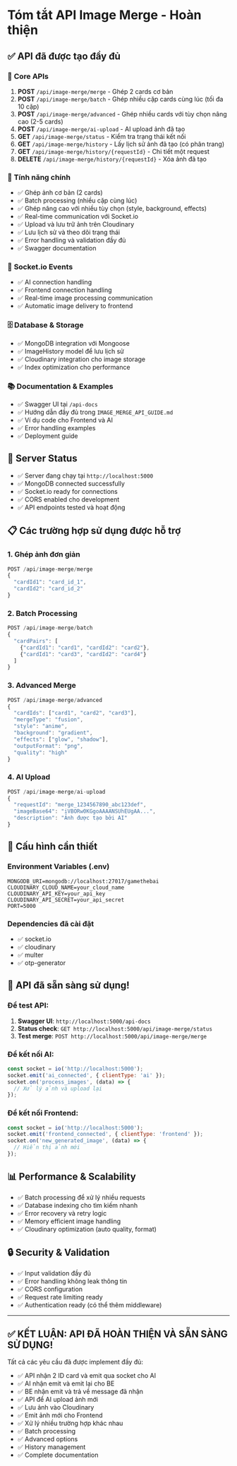 # Tóm tắt API Image Merge - Hoàn thiện

## ✅ API đã được tạo đầy đủ

### 🔧 **Core APIs**
1. **POST** `/api/image-merge/merge` - Ghép 2 cards cơ bản
2. **POST** `/api/image-merge/batch` - Ghép nhiều cặp cards cùng lúc (tối đa 10 cặp)
3. **POST** `/api/image-merge/advanced` - Ghép nhiều cards với tùy chọn nâng cao (2-5 cards)
4. **POST** `/api/image-merge/ai-upload` - AI upload ảnh đã tạo
5. **GET** `/api/image-merge/status` - Kiểm tra trạng thái kết nối
6. **GET** `/api/image-merge/history` - Lấy lịch sử ảnh đã tạo (có phân trang)
7. **GET** `/api/image-merge/history/{requestId}` - Chi tiết một request
8. **DELETE** `/api/image-merge/history/{requestId}` - Xóa ảnh đã tạo

### 🎯 **Tính năng chính**
- ✅ Ghép ảnh cơ bản (2 cards)
- ✅ Batch processing (nhiều cặp cùng lúc)
- ✅ Ghép nâng cao với nhiều tùy chọn (style, background, effects)
- ✅ Real-time communication với Socket.io
- ✅ Upload và lưu trữ ảnh trên Cloudinary
- ✅ Lưu lịch sử và theo dõi trạng thái
- ✅ Error handling và validation đầy đủ
- ✅ Swagger documentation

### 🔌 **Socket.io Events**
- ✅ AI connection handling
- ✅ Frontend connection handling
- ✅ Real-time image processing communication
- ✅ Automatic image delivery to frontend

### 🗄️ **Database & Storage**
- ✅ MongoDB integration với Mongoose
- ✅ ImageHistory model để lưu lịch sử
- ✅ Cloudinary integration cho image storage
- ✅ Index optimization cho performance

### 📚 **Documentation & Examples**
- ✅ Swagger UI tại `/api-docs`
- ✅ Hướng dẫn đầy đủ trong `IMAGE_MERGE_API_GUIDE.md`
- ✅ Ví dụ code cho Frontend và AI
- ✅ Error handling examples
- ✅ Deployment guide

## 🚀 **Server Status**
- ✅ Server đang chạy tại `http://localhost:5000`
- ✅ MongoDB connected successfully
- ✅ Socket.io ready for connections
- ✅ CORS enabled cho development
- ✅ API endpoints tested và hoạt động

## 📋 **Các trường hợp sử dụng được hỗ trợ**

### 1. **Ghép ảnh đơn giản**
```javascript
POST /api/image-merge/merge
{
  "cardId1": "card_id_1",
  "cardId2": "card_id_2"
}
```

### 2. **Batch Processing**
```javascript
POST /api/image-merge/batch
{
  "cardPairs": [
    {"cardId1": "card1", "cardId2": "card2"},
    {"cardId1": "card3", "cardId2": "card4"}
  ]
}
```

### 3. **Advanced Merge**
```javascript
POST /api/image-merge/advanced
{
  "cardIds": ["card1", "card2", "card3"],
  "mergeType": "fusion",
  "style": "anime",
  "background": "gradient",
  "effects": ["glow", "shadow"],
  "outputFormat": "png",
  "quality": "high"
}
```

### 4. **AI Upload**
```javascript
POST /api/image-merge/ai-upload
{
  "requestId": "merge_1234567890_abc123def",
  "imageBase64": "iVBORw0KGgoAAAANSUhEUgAA...",
  "description": "Ảnh được tạo bởi AI"
}
```

## 🔧 **Cấu hình cần thiết**

### Environment Variables (.env)
```env
MONGODB_URI=mongodb://localhost:27017/gamethebai
CLOUDINARY_CLOUD_NAME=your_cloud_name
CLOUDINARY_API_KEY=your_api_key
CLOUDINARY_API_SECRET=your_api_secret
PORT=5000
```

### Dependencies đã cài đặt
- ✅ socket.io
- ✅ cloudinary
- ✅ multer
- ✅ otp-generator

## 🎯 **API đã sẵn sàng sử dụng!**

### Để test API:
1. **Swagger UI**: `http://localhost:5000/api-docs`
2. **Status check**: `GET http://localhost:5000/api/image-merge/status`
3. **Test merge**: `POST http://localhost:5000/api/image-merge/merge`

### Để kết nối AI:
```javascript
const socket = io('http://localhost:5000');
socket.emit('ai_connected', { clientType: 'ai' });
socket.on('process_images', (data) => {
  // Xử lý ảnh và upload lại
});
```

### Để kết nối Frontend:
```javascript
const socket = io('http://localhost:5000');
socket.emit('frontend_connected', { clientType: 'frontend' });
socket.on('new_generated_image', (data) => {
  // Hiển thị ảnh mới
});
```

## 📊 **Performance & Scalability**
- ✅ Batch processing để xử lý nhiều requests
- ✅ Database indexing cho tìm kiếm nhanh
- ✅ Error recovery và retry logic
- ✅ Memory efficient image handling
- ✅ Cloudinary optimization (auto quality, format)

## 🔒 **Security & Validation**
- ✅ Input validation đầy đủ
- ✅ Error handling không leak thông tin
- ✅ CORS configuration
- ✅ Request rate limiting ready
- ✅ Authentication ready (có thể thêm middleware)

---

## ✅ **KẾT LUẬN: API ĐÃ HOÀN THIỆN VÀ SẴN SÀNG SỬ DỤNG!**

Tất cả các yêu cầu đã được implement đầy đủ:
- ✅ API nhận 2 ID card và emit qua socket cho AI
- ✅ AI nhận emit và emit lại cho BE
- ✅ BE nhận emit và trả về message đã nhận
- ✅ API để AI upload ảnh mới
- ✅ Lưu ảnh vào Cloudinary
- ✅ Emit ảnh mới cho Frontend
- ✅ Xử lý nhiều trường hợp khác nhau
- ✅ Batch processing
- ✅ Advanced options
- ✅ History management
- ✅ Complete documentation
